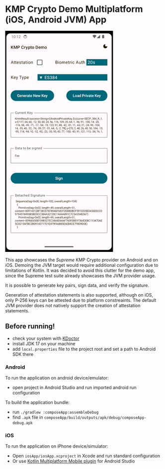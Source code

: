 # KMP Crypto Demo Multiplatform (iOS, Android JVM) App


![img.png](img.png)

This app showcases the _Supreme_ KMP Crypto provider on Android and on iOS. Demoing the JVM target would require additional configuration due to limitations of Kotlin.
It was decided to avoid this clutter for the demo app, since the Supreme test suite already showcases the JVM provider usage.

It is possible to generate key pairs, sign data, and verify the signature.

Generation of attestation statements is also supported, although on iOS, only P-256 keys can be attested due to platform constreaints.
The default JVM provider does not natively support the creation of attestation statements.

## Before running!
 - check your system with [KDoctor](https://github.com/Kotlin/kdoctor)
 - install JDK 17 on your machine
 - add `local.properties` file to the project root and set a path to Android SDK there

### Android
To run the application on android device/emulator:  
 - open project in Android Studio and run imported android run configuration

To build the application bundle:
 - run `./gradlew :composeApp:assembleDebug`
 - find `.apk` file in `composeApp/build/outputs/apk/debug/composeApp-debug.apk`

### iOS
To run the application on iPhone device/simulator:
 - Open `iosApp/iosApp.xcproject` in Xcode and run standard configuration
 - Or use [Kotlin Multiplatform Mobile plugin](https://plugins.jetbrains.com/plugin/14936-kotlin-multiplatform-mobile) for Android Studio



